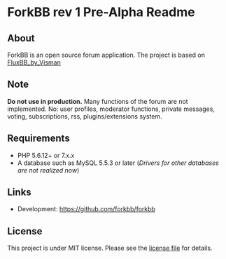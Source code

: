 # ForkBB rev 1 Pre-Alpha Readme

## About

ForkBB is an open source forum application. The project is based on [FluxBB_by_Visman](https://github.com/MioVisman/FluxBB_by_Visman)

## Note

**Do not use in production.** Many functions of the forum are not implemented.
No: user profiles, moderator functions, private messages, voting, subscriptions, rss, plugins/extensions system.

## Requirements

* PHP 5.6.12+ or 7.x.x
* A database such as MySQL 5.5.3 or later (_Drivers for other databases are not realized now_)

## Links

* Development: https://github.com/forkbb/forkbb

## License

This project is under MIT license. Please see the [license file](LICENSE) for details.
